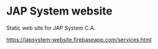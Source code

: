 # JAP System website

Static web site for JAP System C.A.

<https://japsystem-website.firebaseapp.com/services.html>